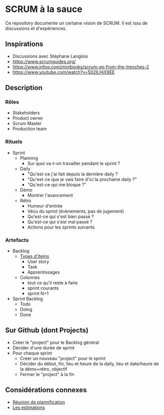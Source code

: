 # SCRUM à la sauce

Ce repository documente un certaine vision de SCRUM. Il est issu de discussions et d'expériences.


## Inspirations

- Discussions avec Stéphane Langlois
- https://www.scrumguides.org/
- https://www.infoq.com/minibooks/scrum-xp-from-the-trenches-2
- https://www.youtube.com/watch?v=502ILHjX9EE


## Description

### Rôles

- Stakeholders
- Product owner
- Scrum Master
- Production team


### Rituels

- Sprint
    - Planning
        - Sur quoi va-t-on travailler pendant le sprint ?
    - Daily
        - "Qu'est-ce j'ai fait depuis la dernière daily  ?
        - "Qu'est-ce que je vais faire d'ici la prochaine daily ?"
        - "Qu'est-ce qui me bloque ?"
    - Démo
        - Montrer l'avancement
    - Rétro
        - Humeur d'entrée
        - Vécu du sprint (évènements, pas de jugement)
        - Qu'est-ce qui s'est bien passé ?
        - Qu'est-ce qui s'est mal passé ?
        - Actions pour les sprints suivants


### Artefacts

- Backlog
    - [Types d'items](types-items.md)
        - User story
        - Task
        - Apprentissages
    - Colonnes
        - tout ce qu'il reste à faire
        - sprint courants
        - sprint N+1
- Sprint Backlog
    - Todo
    - Doing
    - Done


## Sur Github (dont Projects)

- Créer le "project" pour le Backlog général
- Décider d'une durée de sprint
- Pour chaque sprint
    - Créer un nouveau "project" pour le sprint
    - Décider du début, fin, lieu et heure de la daily, lieu et date/heure de la démo+rétro, objectif
    - Fermer le "project" à la fin


## Considérations connexes

- [Réunion de plannification](plannification.md)
- [Les estimations](estimations.md)